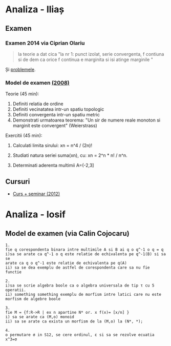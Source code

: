 # Analiza - Iliaș

## Examen

### Examen 2014 via Ciprian Olariu

> la teorie a dat cica "la nr 1: punct izolat, serie convergenta, f contiuna si de dem ca orice f continua e marginita si isi atinge marginile "

Și [problemele](https://www.dropbox.com/s/ahir3m11lctiamu/subiect_2014.jpg?dl=0).

### Model de examen [(2008)](https://groups.yahoo.com/neo/groups/FMI2010/conversations/topics/230)

Teorie (45 min): 

1. Definiti relatia de ordine
2. Definiti vecinatatea intr-un spatiu topologic
3. Definiti convergenta intr-un spatiu metric
4. Demonstrati urmatoarea teorema: 
"Un sir de numere reale monoton si marginit este convergent" (Weierstrass)


Exercitii (45 min):

1. Calculati limita sirului:
xn = n^4 / (2n)!

2. Studiati natura seriei suma(xn), cu: 
xn = 2^n * n! / n^n. 

3. Determinati aderenta multimii A=(-2,3]

## Cursuri

- [Curs + seminar (2012)](https://www.dropbox.com/s/a79ly2rdl04mdl4/analizamatematicaanul1sem1.pdf?dl=0)

# Analiza - Iosif

## Model de examen (via Calin Cojocaru)

```
1.
fie q corespondenta binara intre multimile A si B ai q o q^-1 o q = q
i)sa se arate ca q^-1 o q este relatie de echivalenta pe q^-1(B) si sa se
arate ca q o q^-1 este relatie de echivalenta pe q(A)
ii) sa se dea exemplu de astfel de corespondenta care sa nu fie functie

2.
i)sa se scrie algebra boole ca o algebra universala de tip τ cu 5 operatii.
ii) something something exemplu de morfism intre latici care nu este morfism de algebre boole

3.
fie M = {f:R->R | ex n apartine N* or. x f(x)= [x/n] }
i) sa se arate ca (M,o) monoid
ii) sa se arate ca exista un morfism de la (M,o) la (N*, *);

4.
o permutare σ in S12, se cere ordinul, ε si sa se rezolve ecuatia x^3=σ
```
